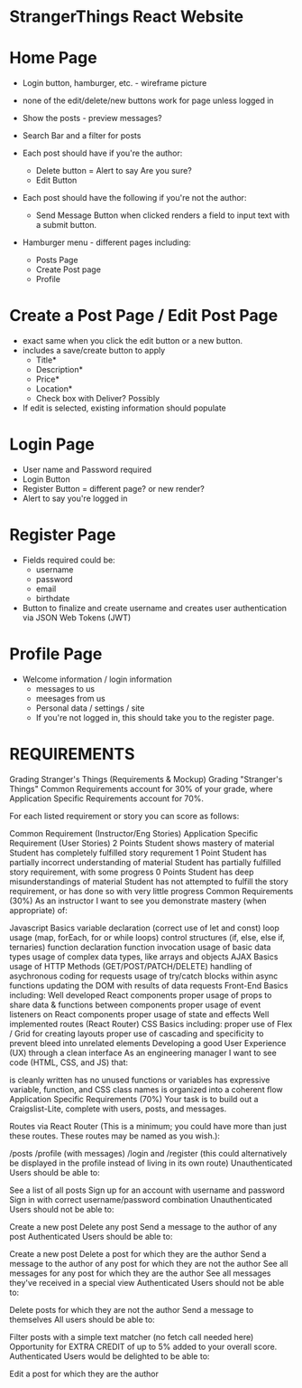 # StrangerThings React Website

# Home Page

- Login button, hamburger, etc. - wireframe picture
- none of the edit/delete/new buttons work for page unless logged in
- Show the posts - preview messages?
- Search Bar and a filter for posts
- Each post should have if you're the author:
  - Delete button = Alert to say Are you sure?
  - Edit Button
- Each post should have the following if you're not the author:

  - Send Message Button when clicked renders a field to input text with a submit button.

- Hamburger menu - different pages including:
  - Posts Page
  - Create Post page
  - Profile

# Create a Post Page / Edit Post Page

- exact same when you click the edit button or a new button.
- includes a save/create button to apply
  - Title\*
  - Description\*
  - Price\*
  - Location\*
  - Check box with Deliver? Possibly
- If edit is selected, existing information should populate

# Login Page

- User name and Password required
- Login Button
- Register Button = different page? or new render?
- Alert to say you're logged in

# Register Page

- Fields required could be:
  - username
  - password
  - email
  - birthdate
- Button to finalize and create username and creates user authentication via JSON Web Tokens (JWT)

# Profile Page

- Welcome information / login information
  - messages to us
  - meesages from us
  - Personal data / settings / site
  - If you're not logged in, this should take you to the register page.

# REQUIREMENTS

Grading Stranger's Things (Requirements & Mockup)
Grading "Stranger's Things"
Common Requirements account for 30% of your grade, where Application Specific Requirements account for 70%.

For each listed requirement or story you can score as follows:

Common Requirement (Instructor/Eng Stories) Application Specific Requirement (User Stories)
2 Points Student shows mastery of material Student has completely fulfilled story requrement
1 Point Student has partially incorrect understanding of material Student has partially fulfilled story requirement, with some progress
0 Points Student has deep misunderstandings of material Student has not attempted to fulfill the story requirement, or has done so with very little progress
Common Requirements (30%)
As an instructor I want to see you demonstrate mastery (when appropriate) of:

Javascript Basics
variable declaration (correct use of let and const)
loop usage (map, forEach, for or while loops)
control structures (if, else, else if, ternaries)
function declaration
function invocation
usage of basic data types
usage of complex data types, like arrays and objects
AJAX Basics
usage of HTTP Methods (GET/POST/PATCH/DELETE)
handling of asychronous coding for requests
usage of try/catch blocks within async functions
updating the DOM with results of data requests
Front-End Basics including:
Well developed React components
proper usage of props to share data & functions between components
proper usage of event listeners on React components
proper usage of state and effects
Well implemented routes (React Router)
CSS Basics including:
proper use of Flex / Grid for creating layouts
proper use of cascading and specificity to prevent bleed into unrelated elements
Developing a good User Experience (UX) through a clean interface
As an engineering manager I want to see code (HTML, CSS, and JS) that:

is cleanly written
has no unused functions or variables
has expressive variable, function, and CSS class names
is organized into a coherent flow
Application Specific Requirements (70%)
Your task is to build out a Craigslist-Lite, complete with users, posts, and messages.

Routes via React Router (This is a minimum; you could have more than just these routes. These routes may be named as you wish.):

/posts
/profile (with messages)
/login and /register (this could alternatively be displayed in the profile instead of living in its own route)
Unauthenticated Users should be able to:

See a list of all posts
Sign up for an account with username and password
Sign in with correct username/password combination
Unauthenticated Users should not be able to:

Create a new post
Delete any post
Send a message to the author of any post
Authenticated Users should be able to:

Create a new post
Delete a post for which they are the author
Send a message to the author of any post for which they are not the author
See all messages for any post for which they are the author
See all messages they've received in a special view
Authenticated Users should not be able to:

Delete posts for which they are not the author
Send a message to themselves
All users should be able to:

Filter posts with a simple text matcher (no fetch call needed here)
Opportunity for EXTRA CREDIT of up to 5% added to your overall score. Authenticated Users would be delighted to be able to:

Edit a post for which they are the author
